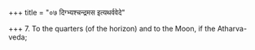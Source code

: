 +++
title = "०७ दिग्भ्यश्चन्द्रमस इत्यथर्ववेदे"

+++
7. To the quarters (of the horizon) and to the Moon, if the Atharva-veda;
